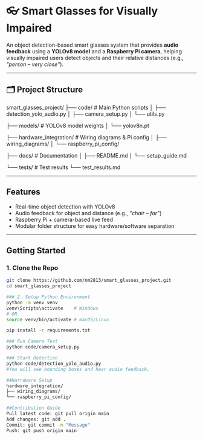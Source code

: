 # 👓 Smart Glasses for Visually Impaired

An object detection-based smart glasses system that provides **audio feedback** using a **YOLOv8 model** and a **Raspberry Pi camera**, helping visually impaired users detect objects and their relative distances (e.g., *"person – very close"*).

---

## 🗂️ Project Structure
smart_glasses_project/ 
├── code/ # Main Python scripts 
│ ├── detection_yolo_audio.py 
│ ├── camera_setup.py 
│ └── utils.py 

├── models/ # YOLOv8 model weights 
│ └── yolov8n.pt 

├── hardware_integration/ # Wiring diagrams & Pi config 
│ ├── wiring_diagrams/ 
│ └── raspberry_pi_config/

├── docs/ # Documentation 
│ ├── README.md 
│ └── setup_guide.md 

└── tests/ # Test results 
    └── test_results.md

    
---

## Features

- Real-time object detection with YOLOv8
- Audio feedback for object and distance (e.g., *"chair – far"*)
- Raspberry Pi + camera-based live feed
- Modular folder structure for easy hardware/software separation

---

## Getting Started

### 1. Clone the Repo
```bash
git clone https://github.com/nm2813/smart_glasses_project.git
cd smart_glasses_project

### 2. Setup Python Environment
python -m venv venv
venv\Scripts\activate    # Windows
# OR
source venv/bin/activate # macOS/Linux

pip install -r requirements.txt

### Run Camera Test
python code/camera_setup.py

### Start Detection
python code/detection_yolo_audio.py
#You will see bounding boxes and hear audio feedback.

##Harrdware Setup
hardware_integration/
├── wiring_diagrams/
└── raspberry_pi_config/

##Contribution Guide
Pull latest code: git pull origin main
Add changes: git add .
Commit: git commit -m "Message"
Push: git push origin main